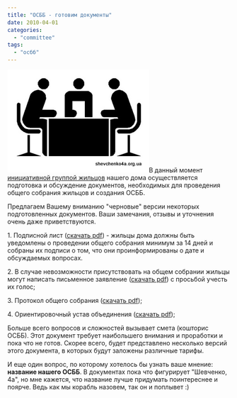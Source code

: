 ```yaml
---
title: "ОСББ - готовим документы"
date: 2010-04-01
categories: 
  - "committee"
tags: 
  - "осбб"
---
```


![ОСББ - готовим документы](/wp-content/uploads/2010/04/negotiation.jpg "ОСББ - готовим документы")В данный момент [инициативной группой жильцов](http://shevchenko4a.brovary.org/osbb-sozdanie-initsiativnoy-gruppy/) нашего дома осуществляется подготовка и обсуждение документов, необходимых для проведения общего собрания жильцов и создания ОСББ.

Предлагаем Вашему вниманию "черновые" версии некоторых подготовленных документов. Ваши замечания, отзывы и уточнения очень даже приветствуются.

1\. Подписной лист ([скачать pdf](https://docs.google.com/fileview?id=0B15gOycbY2u7ZTZjOGUzOTYtZWE0Mi00YTU0LTk4NzAtMjI1NTI0ZDBkMGM2&hl=ru)) - жильцы дома должны быть уведомлены о проведении общего собрания минимум за 14 дней и собраны их подписи о том, что они проинформированы о дате и обсуждаемых вопросах.

2\. В случае невозможности присутствовать на общем собрании жильцы могут написать письменное заявление ([скачать pdf](https://docs.google.com/fileview?id=0B15gOycbY2u7NDEzMjI3N2EtYjczOC00Yzk3LWE3MjQtZWZhN2FlYTE5NzY4&hl=ru)) с просьбой учесть их голос; <!--more-->

3\. Протокол общего собрания ([скачать pdf](https://docs.google.com/fileview?id=0B15gOycbY2u7ZGE2N2JkYjctZjFmYy00YTk1LWI1NWYtYjJhZTZmMDUzMDA5&hl=ru));

4\. Ориентировочный устав объединения ([скачать pdf](https://docs.google.com/fileview?id=0B15gOycbY2u7YTZiYzgyMzItYjJjYS00MDhlLTgxMDYtZjIxNWFiMjJlNDc2&hl=ru));

Больше всего вопросов и сложностей вызывает смета (кошторис ОСББ). Этот документ требует наибольшего внимания и проработки и пока что не готов. Скорее всего, будет представлено несколько версий этого документа, в которых будут заложены различные тарифы.

И еще один вопрос, по которому хотелось бы узнать ваше мнение: **название нашего ОСББ**. В документах пока что фигурирует "Шевченко, 4а", но мне кажется, что название лучше придумать поинтереснее и поярче. Ведь как мы корабль назовем, так он и поплывет :)
